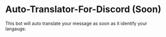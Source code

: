 # Auto-Translator-For-Discord (Soon)
This bot will auto translate your message as soon as it identify your langauge.
